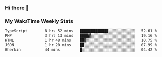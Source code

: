 ### Hi there 👋

<!--
**royschrauwen/royschrauwen** is a ✨ _special_ ✨ repository because its `README.md` (this file) appears on your GitHub profile.

Here are some ideas to get you started:

- 🔭 I’m currently working on ...
- 🌱 I’m currently learning ...
- 👯 I’m looking to collaborate on ...
- 🤔 I’m looking for help with ...
- 💬 Ask me about ...
- 📫 How to reach me: ...
- 😄 Pronouns: ...
- ⚡ Fun fact: ...
-->


### My WakaTime Weekly Stats
<!--START_SECTION:waka-->

```txt
TypeScript        8 hrs 52 mins   █████████████░░░░░░░░░░░░   52.61 %
PHP               3 hrs 13 mins   ████▓░░░░░░░░░░░░░░░░░░░░   19.16 %
HTML              1 hr 48 mins    ██▓░░░░░░░░░░░░░░░░░░░░░░   10.75 %
JSON              1 hr 20 mins    ██░░░░░░░░░░░░░░░░░░░░░░░   07.99 %
Gherkin           44 mins         █░░░░░░░░░░░░░░░░░░░░░░░░   04.42 %
```

<!--END_SECTION:waka-->
